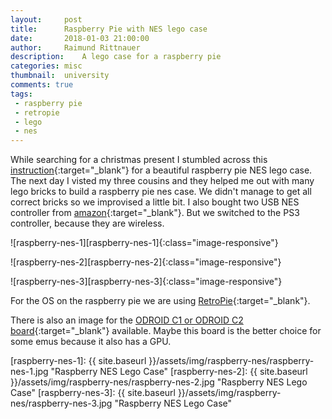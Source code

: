 ```yaml
---
layout:     post
title:      Raspberry Pie with NES lego case
date:       2018-01-03 21:00:00
author:     Raimund Rittnauer
description:    A lego case for a raspberry pie
categories: misc
thumbnail:  university
comments: true
tags:
 - raspberry pie
 - retropie
 - lego
 - nes
---
```


While searching for a christmas present I stumbled across this [instruction][1]{:target="_blank"} for a beautiful raspberry pie NES lego case. The next day I visted my three cousins and they helped me out with many lego bricks to build a raspberry pie nes case. We didn't manage to get all correct bricks so we improvised a little bit. I also bought two USB NES controller from [amazon][2]{:target="_blank"}. But we switched to the PS3 controller, because they are wireless.

![raspberry-nes-1][raspberry-nes-1]{:class="image-responsive"}

![raspberry-nes-2][raspberry-nes-2]{:class="image-responsive"}

![raspberry-nes-3][raspberry-nes-3]{:class="image-responsive"}

For the OS on the raspberry pie we are using [RetroPie][3]{:target="_blank"}.

There is also an image for the [ODROID C1 or ODROID C2 board][4]{:target="_blank"} available. Maybe this board is the better choice for some emus because it also has a GPU.

[1]: https://www.andrerinas.de/tutorials/nespi-like-lego-nes-case-anleitunginstruction.html
[2]: https://www.amazon.de/CSL-Gamepad-Controller-Notebook-Tablet-PC/dp/B077T732M7/ref=sr_1_11?ie=UTF8&qid=1515013142&sr=8-11&keywords=usb+nes+controller
[3]: https://retropie.org.uk/
[4]: https://www.amazon.de/ODROID-C2-Einplatinen-Computer-GHz-QuadCore-RAM/dp/B01CY4V5LC/ref=sr_1_1?ie=UTF8&qid=1515014438&sr=8-1&keywords=ODROID-C2

[raspberry-nes-1]: {{ site.baseurl }}/assets/img/raspberry-nes/raspberry-nes-1.jpg "Raspberry NES Lego Case"
[raspberry-nes-2]: {{ site.baseurl }}/assets/img/raspberry-nes/raspberry-nes-2.jpg "Raspberry NES Lego Case"
[raspberry-nes-3]: {{ site.baseurl }}/assets/img/raspberry-nes/raspberry-nes-3.jpg "Raspberry NES Lego Case"